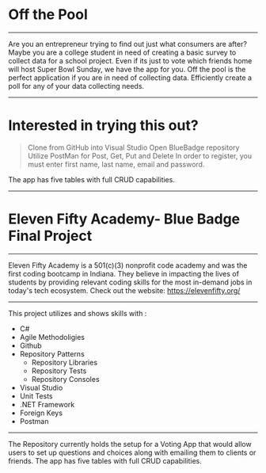 # Off the Pool
_____________________________________________________

Are you an entrepreneur trying to find out just what consumers are after? Maybe you are a college student in need of creating a basic survey to collect data for a school project. Even if its just to vote which friends home will host Super Bowl Sunday, we have the app for you. Off the pool is the perfect application if you are in need of collecting data. Efficiently create a poll for any of your data collecting needs.

_____________________________________________________

# Interested in trying this out?

>Clone from GitHub into Visual Studio
>Open BlueBadge repository
>Utilize PostMan for Post, Get, Put and Delete
>In order to register, you must enter first name, last name, email and password. 

 The app has five tables with full CRUD capabilities.

______________________________________________________________________________________________________________
# Eleven Fifty Academy- Blue Badge Final Project

_____________________________________________________

Eleven Fifty Academy is a 501(c)(3) nonprofit code academy and was the first coding 
bootcamp in Indiana. They believe in impacting the lives of students by providing relevant coding 
skills for the most in-demand jobs in today's tech ecosystem. Check out the website: <https://elevenfifty.org/>

______________________________________________________________________________________________________________

This project utilizes and shows skills with :
* C#
* Agile Methodoligies
* Github
* Repository Patterns
	- Repository Libraries
	- Repository Tests
	- Repository Consoles
* Visual Studio
* Unit Tests
* .NET Framework
* Foreign Keys
* Postman

______________________________________________________________________________________________________________

The Repository currently holds the setup for a Voting App that would allow users to set up questions and choices along with emailing them to clients or friends. The app has five tables with full CRUD capabilities.  





